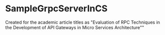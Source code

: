 # SampleGrpcServerInCS
Created for the academic article titles as "Evaluation of RPC Techniques in the Development of API Gateways in Micro Services Architecture""
